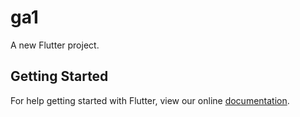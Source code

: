 # ga1

A new Flutter project.

## Getting Started

For help getting started with Flutter, view our online
[documentation](https://flutter.io/).
